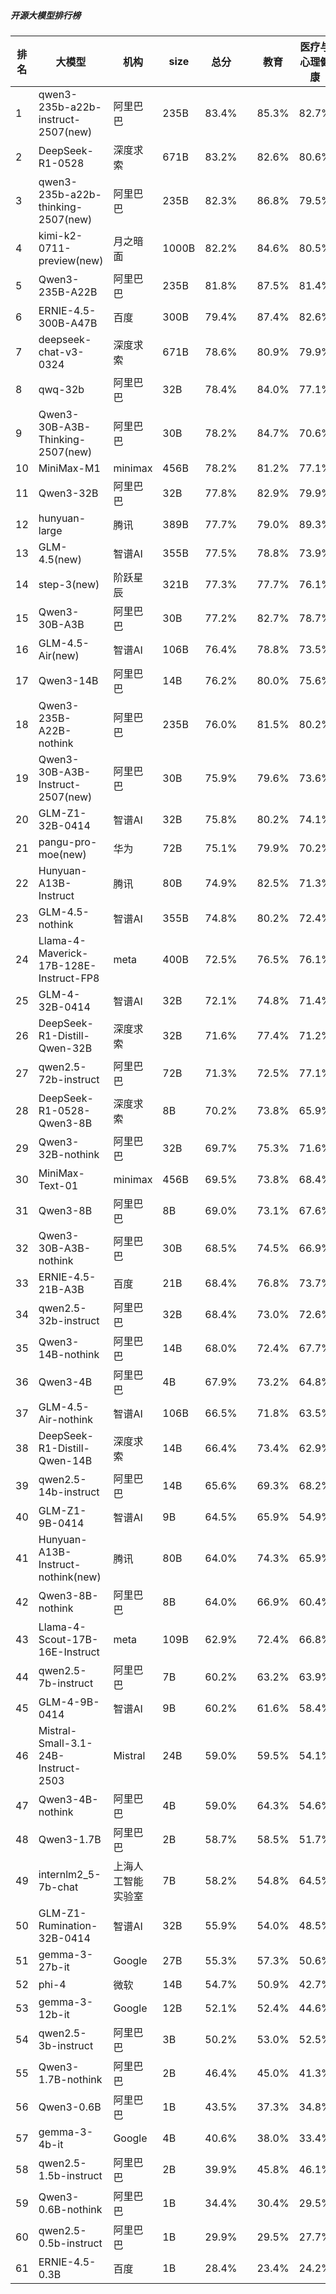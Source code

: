 ##### 开源大模型排行榜
|排名|大模型|机构|size|总分| |教育|医疗与心理健康|金融|法律与行政公务|推理与数学计算|语言与指令遵从|
|---|-----|---|-------|---|-|---|-----------|----|-----------|------------|-----------|
|1|qwen3-235b-a22b-instruct-2507(new)|阿里巴巴|235B|83.4%| |        85.3%|82.7%|81.7%|        79.3%|84.8%|86.6%|
|2|DeepSeek-R1-0528|深度求索|671B|83.2%| |        82.6%|80.6%|79.0%|        81.0%|88.3%|87.6%|
|3|qwen3-235b-a22b-thinking-2507(new)|阿里巴巴|235B|82.3%| |        86.8%|79.5%|79.6%|        78.3%|86.9%|82.6%|
|4|kimi-k2-0711-preview(new)|月之暗面|1000B|82.2%| |        84.6%|80.5%|78.6%|        78.7%|82.5%|88.2%|
|5|Qwen3-235B-A22B|阿里巴巴|235B|81.8%| |        87.5%|81.4%|79.3%|        81.0%|80.5%|81.4%|
|6|ERNIE-4.5-300B-A47B|百度|300B|79.4%| |        87.4%|82.6%|78.9%|        73.2%|65.7%|88.5%|
|7|deepseek-chat-v3-0324|深度求索|671B|78.6%| |        80.9%|79.9%|76.8%|        75.0%|74.6%|84.1%|
|8|qwq-32b|阿里巴巴|32B|78.4%| |        84.0%|77.1%|78.6%|        73.8%|76.6%|80.2%|
|9|Qwen3-30B-A3B-Thinking-2507(new)|阿里巴巴|30B|78.2%| |        84.7%|70.6%|71.8%|        75.7%|83.9%|82.6%|
|10|MiniMax-M1|minimax|456B|78.2%| |        81.2%|77.1%|78.0%|        73.0%|79.9%|79.8%|
|11|Qwen3-32B|阿里巴巴|32B|77.8%| |        82.9%|79.9%|79.7%|        69.3%|75.3%|79.5%|
|12|hunyuan-large|腾讯|389B|77.7%| |        79.0%|89.3%|83.5%|        75.2%|60.2%|79.0%|
|13|GLM-4.5(new)|智谱AI|355B|77.5%| |        78.8%|73.9%|76.9%|        72.7%|80.1%|82.7%|
|14|step-3(new)|阶跃星辰|321B|77.3%| |        77.7%|76.1%|73.5%|        73.0%|81.7%|81.7%|
|15|Qwen3-30B-A3B|阿里巴巴|30B|77.2%| |        82.7%|78.7%|78.4%|        62.8%|78.3%|82.3%|
|16|GLM-4.5-Air(new)|智谱AI|106B|76.4%| |        78.8%|73.5%|71.3%|        69.7%|80.5%|84.4%|
|17|Qwen3-14B|阿里巴巴|14B|76.2%| |        80.0%|75.6%|80.2%|        66.2%|76.2%|79.0%|
|18|Qwen3-235B-A22B-nothink|阿里巴巴|235B|76.0%| |        81.5%|80.2%|73.6%|        73.3%|65.6%|82.1%|
|19|Qwen3-30B-A3B-Instruct-2507(new)|阿里巴巴|30B|75.9%| |        79.6%|73.6%|73.2%|        66.7%|82.2%|80.0%|
|20|GLM-Z1-32B-0414|智谱AI|32B|75.8%| |        80.2%|74.1%|74.0%|        71.7%|76.7%|78.2%|
|21|pangu-pro-moe(new)|华为|72B|75.1%| |        79.9%|70.2%|82.8%|        68.7%|69.7%|79.2%|
|22|Hunyuan-A13B-Instruct|腾讯|80B|74.9%| |        82.5%|71.3%|69.4%|        72.3%|73.4%|80.6%|
|23|GLM-4.5-nothink|智谱AI|355B|74.8%| |        80.2%|72.4%|73.7%|        69.3%|71.1%|82.1%|
|24|Llama-4-Maverick-17B-128E-Instruct-FP8|meta|400B|72.5%| |        76.5%|76.1%|72.1%|        64.5%|66.8%|78.7%|
|25|GLM-4-32B-0414|智谱AI|32B|72.1%| |        74.8%|71.4%|72.7%|        69.0%|64.8%|79.8%|
|26|DeepSeek-R1-Distill-Qwen-32B|深度求索|32B|71.6%| |        77.4%|71.2%|72.8%|        65.5%|68.6%|74.1%|
|27|qwen2.5-72b-instruct|阿里巴巴|72B|71.3%| |        72.5%|77.1%|74.2%|        63.0%|63.6%|77.3%|
|28|DeepSeek-R1-0528-Qwen3-8B|深度求索|8B|70.2%| |        73.8%|65.9%|67.4%|        58.5%|76.1%|79.7%|
|29|Qwen3-32B-nothink|阿里巴巴|32B|69.7%| |        75.3%|71.6%|68.3%|        62.7%|63.8%|76.8%|
|30|MiniMax-Text-01|minimax|456B|69.5%| |        73.8%|68.4%|69.2%|        65.7%|60.5%|79.8%|
|31|Qwen3-8B|阿里巴巴|8B|69.0%| |        73.1%|67.6%|71.4%|        64.0%|61.5%|76.6%|
|32|Qwen3-30B-A3B-nothink|阿里巴巴|30B|68.5%| |        74.5%|66.9%|70.2%|        58.3%|62.7%|78.0%|
|33|ERNIE-4.5-21B-A3B|百度|21B|68.4%| |        76.8%|73.7%|68.1%|        61.3%|51.0%|79.4%|
|34|qwen2.5-32b-instruct|阿里巴巴|32B|68.4%| |        73.0%|72.6%|69.2%|        59.7%|57.2%|78.7%|
|35|Qwen3-14B-nothink|阿里巴巴|14B|68.0%| |        72.4%|67.7%|68.2%|        63.0%|63.4%|73.1%|
|36|Qwen3-4B|阿里巴巴|4B|67.9%| |        73.2%|64.8%|70.6%|        53.0%|69.4%|76.2%|
|37|GLM-4.5-Air-nothink|智谱AI|106B|66.5%| |        71.8%|63.5%|68.8%|        52.3%|66.0%|76.4%|
|38|DeepSeek-R1-Distill-Qwen-14B|深度求索|14B|66.4%| |        73.4%|62.9%|68.8%|        50.3%|67.7%|75.0%|
|39|qwen2.5-14b-instruct|阿里巴巴|14B|65.6%| |        69.3%|68.2%|67.7%|        58.2%|54.8%|75.5%|
|40|GLM-Z1-9B-0414|智谱AI|9B|64.5%| |        65.9%|54.9%|65.8%|        56.5%|70.8%|73.2%|
|41|Hunyuan-A13B-Instruct-nothink(new)|腾讯|80B|64.0%| |        74.3%|65.9%|54.5%|        58.0%|55.5%|75.9%|
|42|Qwen3-8B-nothink|阿里巴巴|8B|64.0%| |        66.9%|60.4%|67.7%|        52.7%|60.9%|75.6%|
|43|Llama-4-Scout-17B-16E-Instruct|meta|109B|62.9%| |        72.4%|66.8%|61.9%|        44.5%|58.9%|73.0%|
|44|qwen2.5-7b-instruct|阿里巴巴|7B|60.2%| |        63.2%|63.9%|66.3%|        46.0%|50.5%|71.4%|
|45|GLM-4-9B-0414|智谱AI|9B|60.2%| |        61.6%|58.4%|64.1%|        51.5%|53.7%|72.0%|
|46|Mistral-Small-3.1-24B-Instruct-2503|Mistral|24B|59.0%| |        59.5%|54.1%|60.1%|        46.0%|59.9%|74.3%|
|47|Qwen3-4B-nothink|阿里巴巴|4B|59.0%| |        64.3%|54.6%|63.4%|        39.0%|60.6%|71.8%|
|48|Qwen3-1.7B|阿里巴巴|2B|58.7%| |        58.5%|51.7%|59.1%|        46.0%|64.1%|73.0%|
|49|internlm2_5-7b-chat|上海人工智能实验室|7B|58.2%| |        54.8%|64.5%|62.4%|        50.7%|47.4%|69.6%|
|50|GLM-Z1-Rumination-32B-0414|智谱AI|32B|55.9%| |        54.0%|48.5%|51.8%|        47.2%|67.1%|66.5%|
|51|gemma-3-27b-it|Google|27B|55.3%| |        57.3%|50.6%|56.4%|        39.7%|61.7%|66.0%|
|52|phi-4|微软|14B|54.7%| |        50.9%|42.7%|57.7%|        45.0%|61.8%|70.3%|
|53|gemma-3-12b-it|Google|12B|52.1%| |        52.4%|44.6%|47.7%|        42.5%|61.2%|64.3%|
|54|qwen2.5-3b-instruct|阿里巴巴|3B|50.2%| |        53.0%|52.5%|52.5%|        37.4%|42.8%|63.0%|
|55|Qwen3-1.7B-nothink|阿里巴巴|2B|46.4%| |        45.0%|41.3%|49.9%|        22.0%|50.9%|69.2%|
|56|Qwen3-0.6B|阿里巴巴|1B|43.5%| |        37.3%|34.8%|40.5%|        30.7%|51.2%|66.9%|
|57|gemma-3-4b-it|Google|4B|40.6%| |        38.0%|33.4%|39.4%|        28.5%|49.5%|54.6%|
|58|qwen2.5-1.5b-instruct|阿里巴巴|2B|39.9%| |        45.8%|46.1%|44.6%|        27.2%|28.4%|47.2%|
|59|Qwen3-0.6B-nothink|阿里巴巴|1B|34.4%| |        30.4%|29.5%|35.5%|        27.0%|32.1%|52.1%|
|60|qwen2.5-0.5b-instruct|阿里巴巴|1B|29.9%| |        29.5%|27.7%|35.0%|        21.9%|26.9%|38.4%|
|61|ERNIE-4.5-0.3B|百度|1B|28.4%| |        23.4%|24.2%|27.2%|        29.0%|23.4%|43.2%|
    
